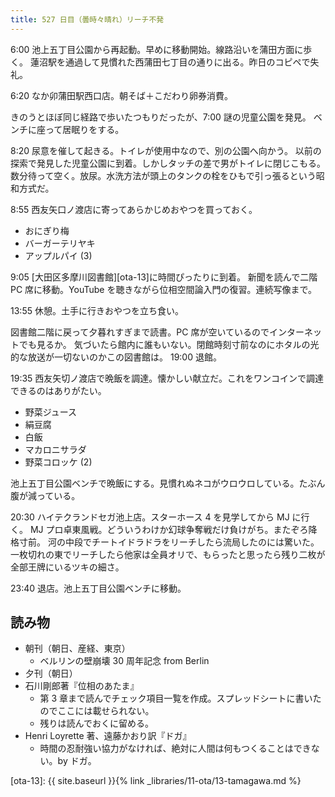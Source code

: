 ```yaml
---
title: 527 日目（曇時々晴れ）リーチ不発
---
```


6:00 池上五丁目公園から再起動。早めに移動開始。線路沿いを蒲田方面に歩く。
蓮沼駅を通過して見慣れた西蒲田七丁目の通りに出る。昨日のコピペで失礼。

6:20 なか卯蒲田駅西口店。朝そば＋こだわり卵券消費。

きのうとほぼ同じ経路で歩いたつもりだったが、7:00 謎の児童公園を発見。
ベンチに座って居眠りをする。

8:20 尿意を催して起きる。トイレが使用中なので、別の公園へ向かう。
以前の探索で発見した児童公園に到着。しかしタッチの差で男がトイレに閉じこもる。
数分待って空く。放尿。水洗方法が頭上のタンクの栓をひもで引っ張るという昭和方式だ。

8:55 西友矢口ノ渡店に寄ってあらかじめおやつを買っておく。

* おにぎり梅
* バーガーテリヤキ
* アップルパイ (3)

9:05 [大田区多摩川図書館][ota-13]に時間ぴったりに到着。
新聞を読んで二階 PC 席に移動。YouTube を聴きながら位相空間論入門の復習。連続写像まで。

13:55 休憩。土手に行きおやつを立ち食い。

図書館二階に戻って夕暮れすぎまで読書。PC 席が空いているのでインターネットでも見るか。
気づいたら館内に誰もいない。閉館時刻寸前なのにホタルの光的な放送が一切ないのかこの図書館は。
19:00 退館。

19:35 西友矢切ノ渡店で晩飯を調達。懐かしい献立だ。これをワンコインで調達できるのはありがたい。

* 野菜ジュース
* 絹豆腐
* 白飯
* マカロニサラダ
* 野菜コロッケ (2)

池上五丁目公園ベンチで晩飯にする。見慣れぬネコがウロウロしている。たぶん腹が減っている。

20:30 ハイテクランドセガ池上店。スターホース 4 を見学してから MJ に行く。
MJ プロ卓東風戦。どういうわけか幻球争奪戦だけ負けがち。またぞろ降格寸前。
河の中段でチートイドラドラをリーチしたら流局したのには驚いた。
一枚切れの東でリーチしたら他家は全員オリで、もらったと思ったら残り二枚が全部王牌にいるツキの細さ。

23:40 退店。池上五丁目公園ベンチに移動。

## 読み物

* 朝刊（朝日、産経、東京）
  * ベルリンの壁崩壊 30 周年記念 from Berlin
* 夕刊（朝日）
* 石川剛郎著『位相のあたま』
  * 第 3 章まで読んでチェック項目一覧を作成。スプレッドシートに書いたのでここには載せられない。
  * 残りは読んでおくに留める。
* Henri Loyrette 著、遠藤かおり訳『ドガ』
  * 時間の忍耐強い協力がなければ、絶対に人間は何もつくることはできない。by ドガ。

[ota-13]: {{ site.baseurl }}{% link _libraries/11-ota/13-tamagawa.md %}
